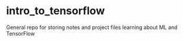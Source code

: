 # intro_to_tensorflow
General repo for storing notes and project files learning about ML and TensorFlow

